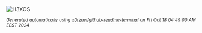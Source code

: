 <div align="justify">
<picture>
    <source media="(prefers-color-scheme: dark)" srcset="https://i.ibb.co/cF0wZgx/output-gif.gif">
    <source media="(prefers-color-scheme: light)" srcset="https://i.ibb.co/cF0wZgx/output-gif.gif">
    <img alt="H3XOS" src="https://i.ibb.co/cF0wZgx/output-gif.gif">
</picture>

<sub><i>Generated automatically using [x0rzavi/github-readme-terminal](https://github.com/x0rzavi/github-readme-terminal) on Fri Oct 18 04:49:00 AM EEST 2024</i></sub>
</div>